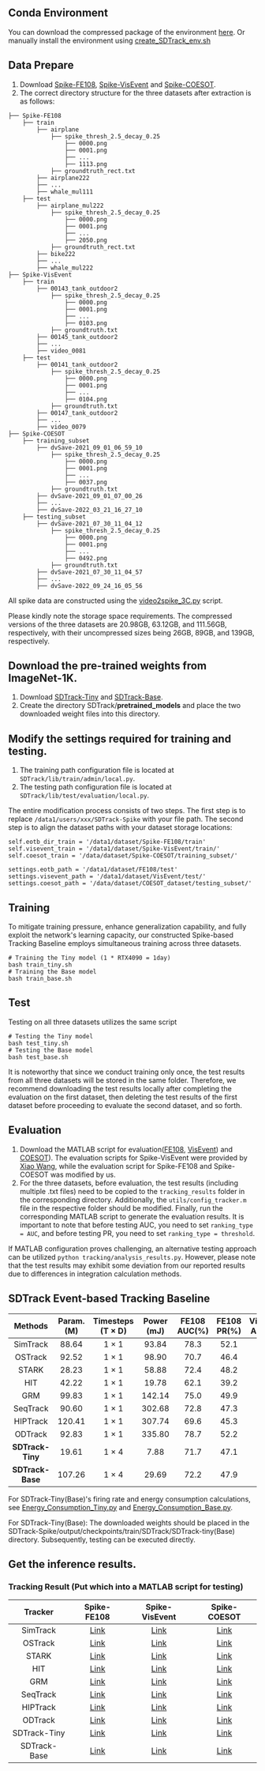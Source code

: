 ## Conda Environment
You can download the compressed package of the environment [here](https://drive.google.com/file/d/1bHu7CbM6TiSXNXnMbfj8W-eUNvO_4wyA/view?usp=sharing). Or manually install the environment using [create_SDTrack_env.sh](https://github.com/YmShan/SDTrack/blob/main/create_SDTrack_env.sh)

## Data Prepare
1. Download [Spike-FE108](https://pan.baidu.com/s/1PzHsg3zpU5NF8-vB1TVmaQ?pwd=7hsf), [Spike-VisEvent](https://pan.baidu.com/s/1YouDIMm0otCtI6p2oqAqJg?pwd=ixjx) and [Spike-COESOT](https://pan.baidu.com/s/15KDBaV3-z0lGyBFJlSgCgw?pwd=u7cv).
2. The correct directory structure for the three datasets after extraction is as follows:
```
├── Spike-FE108
    ├── train
        ├── airplane
            ├── spike_thresh_2.5_decay_0.25
                ├── 0000.png
                ├── 0001.png
                ├── ...
                ├── 1113.png
            ├── groundtruth_rect.txt
        ├── airplane222
        ├── ...
        ├── whale_mul111
    ├── test
        ├── airplane_mul222
            ├── spike_thresh_2.5_decay_0.25
                ├── 0000.png
                ├── 0001.png
                ├── ...
                ├── 2050.png
            ├── groundtruth_rect.txt
        ├── bike222
        ├── ...
        ├── whale_mul222
├── Spike-VisEvent
    ├── train
        ├── 00143_tank_outdoor2
            ├── spike_thresh_2.5_decay_0.25
                ├── 0000.png
                ├── 0001.png
                ├── ...
                ├── 0103.png
            ├── groundtruth.txt
        ├── 00145_tank_outdoor2
        ├── ...
        ├── video_0081
    ├── test
        ├── 00141_tank_outdoor2
            ├── spike_thresh_2.5_decay_0.25
                ├── 0000.png
                ├── 0001.png
                ├── ...
                ├── 0104.png
            ├── groundtruth.txt
        ├── 00147_tank_outdoor2
        ├── ...
        ├── video_0079
├── Spike-COESOT
    ├── training_subset
        ├── dvSave-2021_09_01_06_59_10
            ├── spike_thresh_2.5_decay_0.25
                ├── 0000.png
                ├── 0001.png
                ├── ...
                ├── 0037.png
            ├── groundtruth.txt
        ├── dvSave-2021_09_01_07_00_26
        ├── ...
        ├── dvSave-2022_03_21_16_27_10
    ├── testing_subset
        ├── dvSave-2021_07_30_11_04_12
            ├── spike_thresh_2.5_decay_0.25
                ├── 0000.png
                ├── 0001.png
                ├── ...
                ├── 0492.png
            ├── groundtruth.txt
        ├── dvSave-2021_07_30_11_04_57
        ├── ...
        ├── dvSave-2022_09_24_16_05_56
```
All spike data are constructed using the [video2spike_3C.py](https://github.com/YmShan/SDTrack/blob/main/SDTrack-Spike/video2spike_3C.py) script.

Please kindly note the storage space requirements. The compressed versions of the three datasets are 20.98GB, 63.12GB, and 111.56GB, respectively, with their uncompressed sizes being 26GB, 89GB, and 139GB, respectively.

## Download the pre-trained weights from ImageNet-1K.
1. Download [SDTrack-Tiny](https://drive.google.com/file/d/1OcXHCnibEv9F40gw5VwGO90adtE6E0Ik/view?usp=sharing) and [SDTrack-Base](https://drive.google.com/file/d/1maJd0td46oxHACeBk2Vc90a__VyDAeWj/view?usp=sharing).
2. Create the directory SDTrack/**pretrained_models** and place the two downloaded weight files into this directory.

## Modify the settings required for training and testing.
1. The training path configuration file is located at `SDTrack/lib/train/admin/local.py`.
2. The testing path configuration file is located at `SDTrack/lib/test/evaluation/local.py`.

The entire modification process consists of two steps. The first step is to replace `/data1/users/xxx/SDTrack-Spike` with your file path. The second step is to align the dataset paths with your dataset storage locations:
```
self.eotb_dir_train = '/data1/dataset/Spike-FE108/train'
self.visevent_train = '/data1/dataset/Spike-VisEvent/train/'
self.coesot_train = '/data/dataset/Spike-COESOT/training_subset/'

settings.eotb_path = '/data1/dataset/FE108/test'
settings.visevent_path = '/data1/dataset/VisEvent/test/'
settings.coesot_path = '/data/dataset/COESOT_dataset/testing_subset/'
```

## Training
To mitigate training pressure, enhance generalization capability, and fully exploit the network's learning capacity, our constructed Spike-based Tracking Baseline employs simultaneous training across three datasets.
```
# Training the Tiny model (1 * RTX4090 = 1day)
bash train_tiny.sh
# Training the Base model
bash train_base.sh
```

## Test
Testing on all three datasets utilizes the same script
```
# Testing the Tiny model
bash test_tiny.sh
# Testing the Base model
bash test_base.sh
```
It is noteworthy that since we conduct training only once, the test results from all three datasets will be stored in the same folder. Therefore, we recommend downloading the test results locally after completing the evaluation on the first dataset, then deleting the test results of the first dataset before proceeding to evaluate the second dataset, and so forth.


## Evaluation
1. Download the MATLAB script for evaluation([FE108](https://drive.google.com/file/d/1sf2pSOAYAcsWbnxC2brsG_QnzvMP0rrJ/view?usp=sharing), [VisEvent](https://drive.google.com/file/d/1QgZEMbnJifpSFjnUJIVlL9D3_AeOZWYf/view?usp=sharing)) and [COESOT](https://drive.google.com/file/d/1LR_9PgqlsxrSKfIKpT84gmWUHF_LBrcC/view?usp=sharing)). The evaluation scripts for Spike-VisEvent were provided by [Xiao Wang](https://github.com/wangxiao5791509), while the evaluation script for Spike-FE108 and Spike-COESOT was modified by us.
2. For the three datasets, before evaluation, the test results (including multiple .txt files) need to be copied to the `tracking_results` folder in the corresponding directory. Additionally, the `utils/config_tracker.m` file in the respective folder should be modified. Finally, run the corresponding MATLAB script to generate the evaluation results. It is important to note that before testing AUC, you need to set `ranking_type = AUC`, and before testing PR, you need to set `ranking_type = threshold`. 

If MATLAB configuration proves challenging, an alternative testing approach can be utilized `python tracking/analysis_results.py`. However, please note that the test results may exhibit some deviation from our reported results due to differences in integration calculation methods.


## SDTrack Event-based Tracking Baseline
| Methods        | Param. (M)  | Timesteps (T × D) | Power (mJ) | FE108 AUC(%) | FE108 PR(%) | VisEvent AUC(%) | VisEvent PR(%) | COESOT AUC(%) | COESOT PR(%) |Code|Weight|
|:----------------:|:----------------:|:-------------------:|:------------:|:--------------:|:-------------:|:-------------:|:------------:|:-----------------:|:----------------:|:-:|:-:|
| SimTrack | 88.64 | 1 × 1            |   93.84    |  78.3     | 52.1   |  62.1   | 44.8  |  69.8     |  50.3  |  [Link](https://drive.google.com/file/d/1-YU8QBLH48BkUvgUmXaQV41_tF-JWInZ/view?usp=sharing) |[Link](https://drive.google.com/file/d/1u8vMDMgxQidAQ2o_HXev0aAV0udB8e-a/view?usp=sharing)|
| OSTrack | 92.52  | 1 × 1            |  98.90   | 70.7   |46.4  | 65.6   |47.8  |   76.4   |  56.7  | [Link](https://drive.google.com/file/d/1BpAM5EGJXEckGp5ZIaeLv1tQZF5jZusj/view?usp=sharing)|[Link](https://drive.google.com/file/d/1R4v-X29k-sXqhP1iUS2jnRBx26lUYxy4/view?usp=sharing)|
| STARK |28.23 | 1 × 1            | 58.88   |  72.4    | 48.2 | 55.3  | 40.0| 63.0    | 50.1    | [Link](https://drive.google.com/file/d/1lLGLLYF5Not_Ro3SkhF0Bvj3AMIE1CeR/view?usp=sharing)|[Link](https://drive.google.com/drive/folders/1DN2nflGKXM7Ho_HZ7FFiWg2t1MZTmW3Y?usp=sharing)|
| HIT| 42.22| 1 × 1            |  19.78  |   62.1   | 39.2 |  48.1 | 34.7| 51.3    | 42.3| [Link](https://drive.google.com/file/d/1NCcBpTd2d0TY5krnSCmTC_PyXMGG2bhd/view?usp=sharing)    |[Link](https://drive.google.com/file/d/17usRyETw4HDX0OfiJ4LhqC-zdBi8YEKF/view?usp=sharing)|
| GRM | 99.83| 1 × 1            | 142.14   |  75.0    | 49.9 | 67.2  |49.1 |  79.3   |  58.9  | [Link](https://drive.google.com/file/d/1QGCVi-WMGHJTi0taVO3_nUmxO2jcfFvX/view?usp=sharing) |[Link](https://drive.google.com/file/d/1GCl7fGkMMKoy9rINy-JiLYC9tp_oFREj/view?usp=sharing)|
| SeqTrack | 90.60 | 1 × 1            |   302.68 |  72.8    | 47.3 | 65.6  | 47.3| 76.5    | 56.8     |[Link](https://drive.google.com/file/d/1AfGlckEQOuqUCgenjbvcXKuDjRpFE7kx/view?usp=sharing)|[Link](https://drive.google.com/file/d/1oc-KtKGA4_3TLQks8iYbiSgAJmsOmxol/view?usp=sharing)|
| HIPTrack | 120.41 | 1 × 1            | 307.74   |  69.6    | 45.3 |67.4   |49.6 | 82.5    |  62.5    |[Link](https://drive.google.com/file/d/1lK2Ahwx29PJXfF-b4w0qhwNKM3yXCDY_/view?usp=sharing)|[Link](https://drive.google.com/file/d/1Di9p-iWzQs-k0WJKZjJghnHeDjRdq1Wk/view?usp=sharing)|
| ODTrack |  92.83 | 1 × 1            |  335.80  |  78.7    | 52.2 |68.5   | 50.4| 75.5    | 56.9     |[Link](https://drive.google.com/file/d/1gZ33PYMYE3AFQw2YAO2zG5sOgz3FUrzs/view?usp=sharing)|[Link](https://drive.google.com/file/d/1TeY8IsxOkR5CL3evxhiXAYGHU08YEmsr/view?usp=sharing)|
| **SDTrack-Tiny** | 19.61 | 1 × 4             |  7.88      |   71.7       |   47.1      |    59.1     |   42.3     |   67.2          |   50.3       |[Link](https://github.com/YmShan/SDTrack/tree/main/SDTrack-Spike)  |[Link](https://drive.google.com/file/d/13Vpan239XkEH03ZoPTyGYQ_JMPgKoRDv/view?usp=sharing)|
|**SDTrack-Base**|107.26|1 × 4|29.69|72.2|47.9|59.3|43.6|68.5|52.4|[Link](https://github.com/YmShan/SDTrack/tree/main/SDTrack-Spike)|[Link](https://drive.google.com/file/d/15b9HrP-AuyXA-NuFLBgy5TjnGhKmNY_j/view?usp=sharing)|

For SDTrack-Tiny(Base)'s firing rate and energy consumption calculations, see [Energy_Consumption_Tiny.py](https://github.com/YmShan/SDTrack/blob/main/SDTrack-Spike/Energy_Consumption_Base.py) and [Energy_Consumption_Base.py](https://github.com/YmShan/SDTrack/blob/main/SDTrack-Spike/Energy_Consumption_Base.py).

For SDTrack-Tiny(Base): The downloaded weights should be placed in the SDTrack-Spike/output/checkpoints/train/SDTrack/SDTrack-tiny(Base) directory. Subsequently, testing can be executed directly.

## Get the inference results.


### Tracking Result (Put which into a MATLAB script for testing)
|Tracker|Spike-FE108|Spike-VisEvent|Spike-COESOT|
|:-:|:-:|:-:|:-:|
|SimTrack|[Link](https://drive.google.com/file/d/1GX-X6Onpz8o5A4b1rlR5R_Uzde5ZkWv0/view?usp=sharing)|[Link](https://drive.google.com/file/d/1owWPyp4yb-Zc2KrThfa3Ca4BrtIIZdO5/view?usp=sharing)|[Link](https://drive.google.com/file/d/1TjidTo-LooXy4CgZ280C7L84XuEmgDFh/view?usp=sharing)|
|OSTrack|[Link](https://drive.google.com/file/d/1ykHG5X3sFGTmUVg61gb8cfjuF-3EsaRB/view?usp=sharing)|[Link](https://drive.google.com/file/d/1bDhTv3MqztnyXuqShmjUHeqQ5IihSUWe/view?usp=sharing)|[Link](https://drive.google.com/file/d/1kSYR26NDWzr8tSpPb2X3rTUgbfwidxf3/view?usp=sharing)|
|STARK|[Link](https://drive.google.com/file/d/1xloKyvUIiKlgYTpNPPbM_ShTFlDt915c/view?usp=sharing)|[Link](https://drive.google.com/file/d/1kFQLpIdS4AmWeGLaA32ua97W9feV2Dbh/view?usp=sharing)|[Link](https://drive.google.com/file/d/1G60T9XnEDLBqpS78FJpnZne89nWHOW4i/view?usp=sharing)|
|HIT|[Link](https://drive.google.com/file/d/1MBmF26qDR2Y0y9d1KDZUmUJl9cr8Dyv1/view?usp=sharing)|[Link](https://drive.google.com/file/d/1OzJJTd6B-IN8D5nA6TUvNtZZY4gVRhwm/view?usp=sharing)|[Link](https://drive.google.com/file/d/1pTUQO_ujS13DWQFw5B-9S5DS4BDzyztv/view?usp=sharing)|
|GRM|[Link](https://drive.google.com/file/d/1rVf6iabk0PL5muRiw9_Uz0pRStj6p9an/view?usp=sharing)|[Link](https://drive.google.com/file/d/1IIwzukinawwLMrNgj3SKsEK142tUExT3/view?usp=sharing)|[Link](https://drive.google.com/file/d/1pvspZLRFtj3TF5U8W6VeaAbDQ1sOf4TZ/view?usp=sharing)|
|SeqTrack|[Link](https://drive.google.com/file/d/1729k-ywulEe2qwM0dVi10ItrTjJk7tU1/view?usp=sharing)|[Link](https://drive.google.com/file/d/1N-aZDzVMAFNl1q05NQZ57ekM719LcBah/view?usp=sharing)|[Link](https://drive.google.com/file/d/1dxf0tjdjWajYbBpUHHHn78EE_r5JsnJ_/view?usp=sharing)|
|HIPTrack|[Link](https://drive.google.com/file/d/1RWHx5HQycYwoMhB0ecHDEoZwfstkoNhP/view?usp=sharing)|[Link](https://drive.google.com/file/d/1C6ig8EYjgmqbvIjLbxi4SVa5lPsg22vw/view?usp=sharing)|[Link](https://drive.google.com/file/d/1kC_aFCHLvvvsFmRW1ABI-jn9NlkURClf/view?usp=sharing)|
|ODTrack|[Link](https://drive.google.com/file/d/14tAZY0Fw0vxAg9NbSkkVW8n-GjVby1up/view?usp=sharing)|[Link](https://drive.google.com/file/d/1uA7fdsx7eGemCQhlIyIiBHhmA_84-K75/view?usp=sharing)|[Link](https://drive.google.com/file/d/1ENUu10CEH0epspdnbFZge1hMMyts7_U_/view?usp=sharing)|
|SDTrack-Tiny|[Link](https://drive.google.com/file/d/1mdA4pKtX4AOY4EzsRnlgO3dX-l1mUh8K/view?usp=sharing)|[Link](https://drive.google.com/file/d/1GVKxlTXcSRynsSlSVfu3mpOjCTXz_JVj/view?usp=sharing)|[Link](https://drive.google.com/file/d/1sB1ziRP7QEioZayfWuEn54VgYfE8MXRY/view?usp=sharing)|
|SDTrack-Base|[Link](https://drive.google.com/file/d/17l5gDpxBerAFA1f3Y2h6iGeHvIA5r07X/view?usp=sharing)|[Link](https://drive.google.com/file/d/1bDi6SGok2Tiq57dMV2BqIyw1TZsRWudq/view?usp=sharing)|[Link](https://drive.google.com/file/d/1VBqlWbzGnaKO8cBShTvWnWj0ZozUdXYt/view?usp=sharing)|

